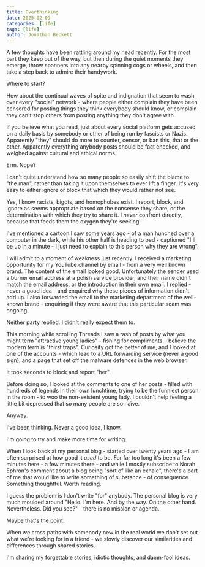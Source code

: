 ```yaml
---
title: Overthinking
date: 2025-02-09
categories: [life]
tags: [life]
author: Jonathan Beckett
---
```


A few thoughts have been rattling around my head recently. For the most part they keep out of the way, but then during the quiet moments they emerge, throw spanners into any nearby spinning cogs or wheels, and then take a step back to admire their handywork.

Where to start?

How about the continual waves of spite and indignation that seem to wash over every "social" network - where people either complain they have been censored for posting things they think everybody should know, or complain they can't stop others from posting anything they don't agree with.

If you believe what you read, just about every social platform gets accused on a daily basis by somebody or other of being run by fascists or Nazis. Apparently "they" should do more to counter, censor, or ban this, that or the other. Apparently everything anybody posts should be fact checked, and weighed against cultural and ethical norms.

Erm. Nope?

I can't quite understand how so many people so easily shift the blame to "the man", rather than taking it upon themselves to ever lift a finger. It's very easy to either ignore or block that which they would rather not see.

Yes, I know racists, bigots, and homophobes exist. I report, block, and ignore as seems appropriate based on the nonsense they share, or the determination with which they try to share it. I *never* confront directly, because that feeds them the oxygen they're seeking.

I've mentioned a cartoon I saw some years ago - of a man hunched over a computer in the dark, while his other half is heading to bed - captioned "I'll be up in a minute - I just need to explain to this person why they are wrong".

I will admit to a moment of weakness just recently. I received a marketing opportunity for my YouTube channel by email - from a very well known brand. The content of the email looked good. Unfortunately the sender used a burner email address at a polish service provider, and their name didn't match the email address, or the introduction in their own email. I replied - never a good idea - and enquired why these pieces of information didn't add up. I also forwarded the email to the marketing department of the well-known brand - enquiring if they were aware that this particular scam was ongoing.

Neither party replied. I didn't really expect them to.

This morning while scrolling Threads I saw a rash of posts by what you might term "attractive young ladies" - fishing for compliments. I believe the modern term is "thirst traps". Curiosity got the better of me, and I looked at one of the accounts - which lead to a URL forwarding service (never a good sign), and a page that set off the malware defences in the web browser.

It took seconds to block and report "her".

Before doing so, I looked at the comments to one of her posts - filled with hundreds of legends in their own lunchtime, trying to be the funniest person in the room - to woo the non-existent young lady. I couldn't help feeling a little bit depressed that so many people are so naïve.

Anyway.

I've been thinking. Never a good idea, I know.

I'm going to try and make more time for writing.

When I look back at my personal blog - started over twenty years ago - I am often surprised at how good it *used* to be. For far too long it's been a few minutes here - a few minutes there - and while I mostly subscribe to Norah Ephron's comment about a blog being "sort of like an exhale", there's a part of me that would like to write something of substance - of consequence. Something thoughtful. Worth reading.

I guess the problem is I don't write "for" anybody. The personal blog is very much moulded around "Hello. I'm here. And by the way. On the other hand. Nevertheless. Did you see?" - there is no mission or agenda.

Maybe that's the point.

When we cross paths with somebody new in the real world we don't set out what we're looking for in a friend - we slowly discover our similarities and differences through shared stories.

I'm sharing my forgettable stories, idiotic thoughts, and damn-fool ideas.